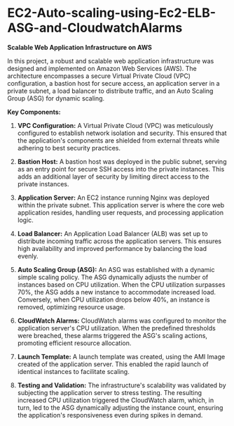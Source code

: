 # EC2-Auto-scaling-using-Ec2-ELB-ASG-and-CloudwatchAlarms

**Scalable Web Application Infrastructure on AWS**

In this project, a robust and scalable web application infrastructure was designed and implemented on Amazon Web Services (AWS). The architecture encompasses a secure Virtual Private Cloud (VPC) configuration, a bastion host for secure access, an application server in a private subnet, a load balancer to distribute traffic, and an Auto Scaling Group (ASG) for dynamic scaling.

**Key Components:**

1. **VPC Configuration:** A Virtual Private Cloud (VPC) was meticulously configured to establish network isolation and security. This ensured that the application's components are shielded from external threats while adhering to best security practices.

2. **Bastion Host:** A bastion host was deployed in the public subnet, serving as an entry point for secure SSH access into the private instances. This adds an additional layer of security by limiting direct access to the private instances.

3. **Application Server:** An EC2 instance running Nginx was deployed within the private subnet. This application server is where the core web application resides, handling user requests, and processing application logic.

4. **Load Balancer:** An Application Load Balancer (ALB) was set up to distribute incoming traffic across the application servers. This ensures high availability and improved performance by balancing the load evenly.

5. **Auto Scaling Group (ASG):** An ASG was established with a dynamic simple scaling policy. The ASG dynamically adjusts the number of instances based on CPU utilization. When the CPU utilization surpasses 70%, the ASG adds a new instance to accommodate increased load. Conversely, when CPU utilization drops below 40%, an instance is removed, optimizing resource usage.

6. **CloudWatch Alarms:** CloudWatch alarms was configured to monitor the application server's CPU utilization. When the predefined thresholds were breached, these alarms triggered the ASG's scaling actions, promoting efficient resource allocation.

7. **Launch Template:** A launch template was created, using the AMI Image created of the application server. This enabled the rapid launch of identical instances to facilitate scaling.

8. **Testing and Validation:** The infrastructure's scalability was validated by subjecting the application server to stress testing. The resulting increased CPU utilization triggered the CloudWatch alarm, which, in turn, led to the ASG dynamically adjusting the instance count, ensuring the application's responsiveness even during spikes in demand.



